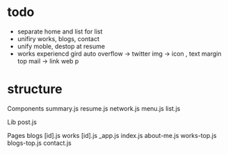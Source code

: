# todo 
- separate home and list for list
- unifiry works, blogs, contact
- unify moble, destop at resume
- works experiencd gird
auto overflow -> twitter
img -> icon , text margin top
mail -> link
web p

# structure


Components
  summary.js
  resume.js
    network.js
  menu.js
  list.js

Lib
  post.js


Pages
  blogs
    [id].js
  works
    [id].js
  _app.js
  index.js
  about-me.js
  works-top.js
  blogs-top.js
  contact.js